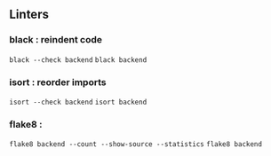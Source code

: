 ## Linters

### black : reindent code

`black --check backend`
`black backend`

### isort : reorder imports

`isort --check backend`
`isort backend`

### flake8 : 

`flake8 backend --count --show-source --statistics`
`flake8 backend`
